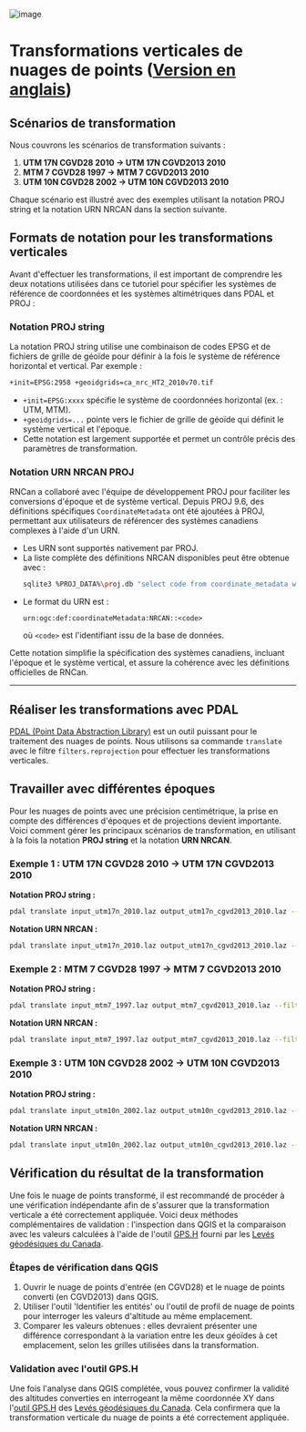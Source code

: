 ![image](https://github.com/user-attachments/assets/7fb631a8-8405-4592-9897-991f8123cd02)
# Transformations verticales de nuages de points ([Version en anglais](./pointcloud_transformations.md))

## Scénarios de transformation

Nous couvrons les scénarios de transformation suivants :

1. **UTM 17N CGVD28 2010 → UTM 17N CGVD2013 2010**
2. **MTM 7 CGVD28 1997 → MTM 7 CGVD2013 2010**
3. **UTM 10N CGVD28 2002 → UTM 10N CGVD2013 2010**

Chaque scénario est illustré avec des exemples utilisant la notation PROJ string et la notation URN NRCAN dans la section suivante.

## Formats de notation pour les transformations verticales

Avant d'effectuer les transformations, il est important de comprendre les deux notations utilisées dans ce tutoriel pour spécifier les systèmes de référence de coordonnées et les systèmes altimétriques dans PDAL et PROJ :

### Notation PROJ string

La notation PROJ string utilise une combinaison de codes EPSG et de fichiers de grille de géoïde pour définir à la fois le système de référence horizontal et vertical. Par exemple :

```bash
+init=EPSG:2958 +geoidgrids=ca_nrc_HT2_2010v70.tif
```

- `+init=EPSG:xxxx` spécifie le système de coordonnées horizontal (ex. : UTM, MTM).
- `+geoidgrids=...` pointe vers le fichier de grille de géoïde qui définit le système vertical et l'époque.
- Cette notation est largement supportée et permet un contrôle précis des paramètres de transformation.

### Notation URN NRCAN PROJ

RNCan a collaboré avec l'équipe de développement PROJ pour faciliter les conversions d'époque et de système vertical. Depuis PROJ 9.6, des définitions spécifiques `CoordinateMetadata` ont été ajoutées à PROJ, permettant aux utilisateurs de référencer des systèmes canadiens complexes à l'aide d'un URN.

- Les URN sont supportés nativement par PROJ.
- La liste complète des définitions NRCAN disponibles peut être obtenue avec :
  ```bash
  sqlite3 %PROJ_DATA%\proj.db "select code from coordinate_metadata where auth_name = 'NRCAN';"
  ```
- Le format du URN est :
  ```
  urn:ogc:def:coordinateMetadata:NRCAN::<code>
  ```
  où `<code>` est l'identifiant issu de la base de données.

Cette notation simplifie la spécification des systèmes canadiens, incluant l'époque et le système vertical, et assure la cohérence avec les définitions officielles de RNCan.

---

## Réaliser les transformations avec PDAL

[PDAL (Point Data Abstraction Library)](https://pdal.io/) est un outil puissant pour le traitement des nuages de points. Nous utilisons sa commande `translate` avec le filtre `filters.reprojection` pour effectuer les transformations verticales.

## Travailler avec différentes époques

Pour les nuages de points avec une précision centimétrique, la prise en compte des différences d'époques et de projections devient importante. Voici comment gérer les principaux scénarios de transformation, en utilisant à la fois la notation **PROJ string** et la notation **URN NRCAN**.

### Exemple 1 : UTM 17N CGVD28 2010 → UTM 17N CGVD2013 2010

**Notation PROJ string :**
```bash
pdal translate input_utm17n_2010.laz output_utm17n_cgvd2013_2010.laz --filters.reprojection.in_srs="+init=EPSG:2958 +geoidgrids=ca_nrc_HT2_2010v70.tif" --filters.reprojection.out_srs="+init=EPSG:2958 +geoidgrids=ca_nrc_CGG2013an83.tif"
```

**Notation URN NRCAN :**
```bash
pdal translate input_utm17n_2010.laz output_utm17n_cgvd2013_2010.laz --filters.reprojection.in_srs="urn:ogc:def:coordinateMetadata:NRCAN::NAD83_CSRS_2010_UTM17_CGVD28_2010" --filters.reprojection.out_srs="urn:ogc:def:coordinateMetadata:NRCAN::NAD83_CSRS_2010_UTM17_CGVD2013_2010"
```

### Exemple 2 : MTM 7 CGVD28 1997 → MTM 7 CGVD2013 2010

**Notation PROJ string :**
```bash
pdal translate input_mtm7_1997.laz output_mtm7_cgvd2013_2010.laz --filters.reprojection.in_srs="+init=EPSG:2949 +geoidgrids=ca_nrc_HT2_1997v70.tif" --filters.reprojection.out_srs="+init=EPSG:2949 +geoidgrids=ca_nrc_CGG2013an83.tif"
```

**Notation URN NRCAN :**
```bash
pdal translate input_mtm7_1997.laz output_mtm7_cgvd2013_2010.laz --filters.reprojection.in_srs="urn:ogc:def:coordinateMetadata:NRCAN::NAD83_CSRS_1997_MTM7_CGVD28_1997" --filters.reprojection.out_srs="urn:ogc:def:coordinateMetadata:NRCAN::NAD83_CSRS_2010_MTM7_CGVD2013_2010"
```

### Exemple 3 : UTM 10N CGVD28 2002 → UTM 10N CGVD2013 2010

**Notation PROJ string :**
```bash
pdal translate input_utm10n_2002.laz output_utm10n_cgvd2013_2010.laz --filters.reprojection.in_srs="+init=EPSG:3157 +geoidgrids=ca_nrc_HT2_2002v70.tif" --filters.reprojection.out_srs="+init=EPSG:3157 +geoidgrids=ca_nrc_CGG2013an83.tif"
```

**Notation URN NRCAN :**
```bash
pdal translate input_utm10n_2002.laz output_utm10n_cgvd2013_2010.laz --filters.reprojection.in_srs="urn:ogc:def:coordinateMetadata:NRCAN::NAD83_CSRS_2002_UTM10_CGVD28_2002" --filters.reprojection.out_srs="urn:ogc:def:coordinateMetadata:NRCAN::NAD83_CSRS_2010_UTM10_CGVD2013_2010"
```

## Vérification du résultat de la transformation

Une fois le nuage de points transformé, il est recommandé de procéder à une vérification indépendante afin de s'assurer que la transformation verticale a été correctement appliquée. Voici deux méthodes complémentaires de validation : l'inspection dans QGIS et la comparaison avec les valeurs calculées à l'aide de l'outil [GPS.H](https://webapp.csrs-scrs.nrcan-rncan.gc.ca/geod/tools-outils/gpsh.php?locale=fr) fourni par les [Levés géodésiques du Canada](https://ressources-naturelles.canada.ca/science-donnees/science-recherche/geomatique/science-recherche-systemes-reference-geodesique).

### Étapes de vérification dans QGIS

1. Ouvrir le nuage de points d'entrée (en CGVD28) et le nuage de points converti (en CGVD2013) dans QGIS.
2. Utiliser l'outil 'Identifier les entités' ou l'outil de profil de nuage de points pour interroger les valeurs d'altitude au même emplacement.
3. Comparer les valeurs obtenues : elles devraient présenter une différence correspondant à la variation entre les deux géoïdes à cet emplacement, selon les grilles utilisées dans la transformation.

### Validation avec l'outil GPS.H

Une fois l'analyse dans QGIS complétée, vous pouvez confirmer la validité des altitudes converties en interrogeant la même coordonnée XY dans l'[outil GPS.H](https://webapp.csrs-scrs.nrcan-rncan.gc.ca/geod/tools-outils/gpsh.php?locale=fr) des [Levés géodésiques du Canada](https://ressources-naturelles.canada.ca/science-donnees/science-recherche/geomatique/science-recherche-systemes-reference-geodesique). Cela confirmera que la transformation verticale du nuage de points a été correctement appliquée.
